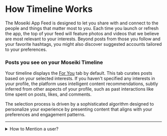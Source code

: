 # How Timeline Works

The Moseiki App Feed is designed to let you share with and connect to the people and things that matter most to you. Each time you launch or refresh the app, the top of your feed will feature photos and videos that we believe are most relevant to your interests. Beyond posts from those you follow and your favorite hashtags, you might also discover suggested accounts tailored to your preferences.

### Posts you see on your Moseiki Timeline

Your timeline displays the [For You](search-and-explore.md#for-you-page) tab by default. This tab curates posts based on your selected interests. If you haven't specified any interests in your profile, the platform uses intelligent content recommendations, subtly inferred from other aspects of your profile, such as past interactions like time spent on posts, likes, and comments.

The selection process is driven by a sophisticated algorithm designed to personalize your experience by presenting content that aligns with your preferences and engagement patterns.

***

<details>

<summary>How to Mention a user?</summary>

To mention a user, simply type the "@" symbol followed by their username (e.g., @username) in your post or comment. This will create a link to their profile and notify them that they've been mentioned.

</details>
